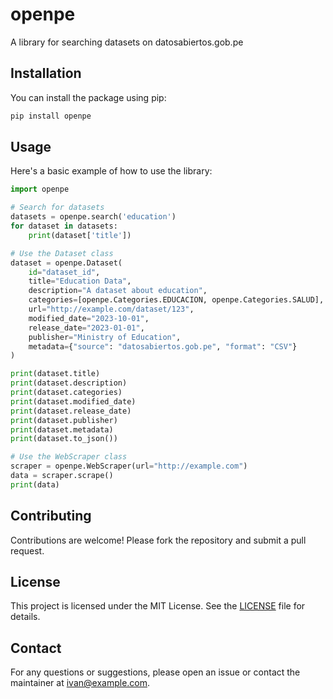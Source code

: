 # openpe

A library for searching datasets on datosabiertos.gob.pe

## Installation

You can install the package using pip:

```sh
pip install openpe
```

## Usage

Here's a basic example of how to use the library:

```python
import openpe

# Search for datasets
datasets = openpe.search('education')
for dataset in datasets:
    print(dataset['title'])

# Use the Dataset class
dataset = openpe.Dataset(
    id="dataset_id",
    title="Education Data",
    description="A dataset about education",
    categories=[openpe.Categories.EDUCACION, openpe.Categories.SALUD],
    url="http://example.com/dataset/123",
    modified_date="2023-10-01",
    release_date="2023-01-01",
    publisher="Ministry of Education",
    metadata={"source": "datosabiertos.gob.pe", "format": "CSV"}
)

print(dataset.title)
print(dataset.description)
print(dataset.categories)
print(dataset.modified_date)
print(dataset.release_date)
print(dataset.publisher)
print(dataset.metadata)
print(dataset.to_json())

# Use the WebScraper class
scraper = openpe.WebScraper(url="http://example.com")
data = scraper.scrape()
print(data)
```

## Contributing

Contributions are welcome! Please fork the repository and submit a pull request.

## License

This project is licensed under the MIT License. See the [LICENSE](LICENSE) file for details.

## Contact

For any questions or suggestions, please open an issue or contact the maintainer at ivan@example.com.
